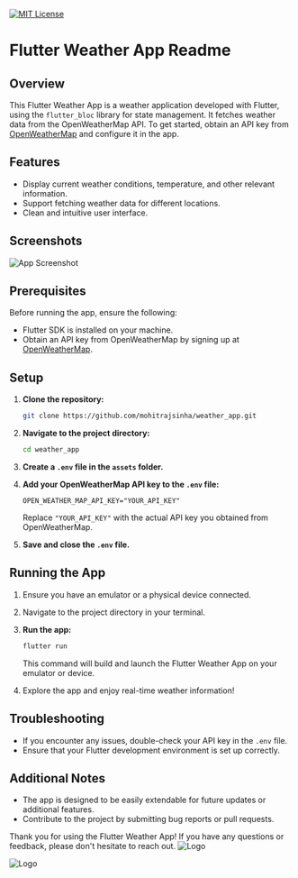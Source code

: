 




[![MIT License](https://img.shields.io/badge/License-MIT-green.svg)](https://choosealicense.com/licenses/mit/)


# Flutter Weather App Readme

## Overview

This Flutter Weather App is a weather application developed with Flutter, using the `flutter_bloc` library for state management. It fetches weather data from the OpenWeatherMap API. To get started, obtain an API key from [OpenWeatherMap](https://openweathermap.org) and configure it in the app.

## Features

- Display current weather conditions, temperature, and other relevant information.
- Support fetching weather data for different locations.
- Clean and intuitive user interface.
## Screenshots

![App Screenshot](weather_app\assets\Screenshot_1.png)

## Prerequisites

Before running the app, ensure the following:

- Flutter SDK is installed on your machine.
- Obtain an API key from OpenWeatherMap by signing up at [OpenWeatherMap](https://openweathermap.org).

## Setup

1. **Clone the repository:**

   ```bash
   git clone https://github.com/mohitrajsinha/weather_app.git
   ```

2. **Navigate to the project directory:**

   ```bash
   cd weather_app
   ```

3. **Create a `.env` file in the `assets` folder.**

4. **Add your OpenWeatherMap API key to the `.env` file:**

   ```env
   OPEN_WEATHER_MAP_API_KEY="YOUR_API_KEY"
   ```

   Replace `"YOUR_API_KEY"` with the actual API key you obtained from OpenWeatherMap.

5. **Save and close the `.env` file.**

## Running the App

1. Ensure you have an emulator or a physical device connected.

2. Navigate to the project directory in your terminal.

3. **Run the app:**

   ```bash
   flutter run
   ```

   This command will build and launch the Flutter Weather App on your emulator or device.

4. Explore the app and enjoy real-time weather information!

## Troubleshooting

- If you encounter any issues, double-check your API key in the `.env` file.
- Ensure that your Flutter development environment is set up correctly.

## Additional Notes

- The app is designed to be easily extendable for future updates or additional features.
- Contribute to the project by submitting bug reports or pull requests.

Thank you for using the Flutter Weather App! If you have any questions or feedback, please don't hesitate to reach out.
![Logo](https://cdn-images-1.medium.com/max/100/1*5-aoK8IBmXve5whBQM90GA.png)

![Logo](https://openweathermap.org/themes/openweathermap/assets/img/logo_white_cropped.png)


